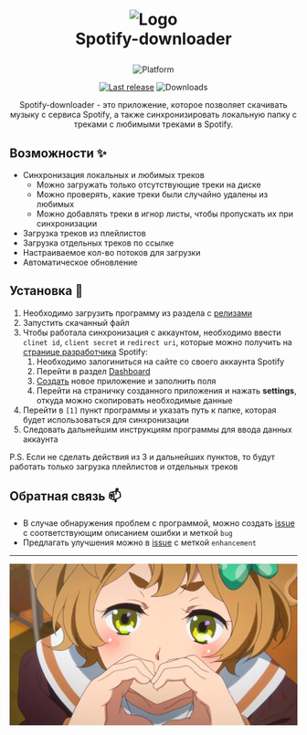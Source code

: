<h1 align="center">

![Logo](icons/icon.ico)  
Spotify-downloader

</h1>


<div align="center">

![Platform](https://img.shields.io/badge/Windows-0078D6?style=for-the-badge&logo=windows&logoColor=white "Не кликабельно")

[![Last release](https://img.shields.io/github/v/release/LuTiFlekSSer/Spotify-downloader)](https://github.com/LuTiFlekSSer/Spotify-downloader/releases/latest "Скачать")
![Downloads](https://img.shields.io/github/downloads/LuTiFlekSSer/Spotify-downloader/total "Не кликабельно")

Spotify-downloader - это приложение, которое позволяет скачивать музыку с сервиса Spotify,
а также синхронизировать локальную папку с треками с любимыми треками в Spotify.

</div>

## Возможности :sparkles:

* Синхронизация локальных и любимых треков
    * Можно загружать только отсутствующие треки на диске
    * Можно проверять, какие треки были случайно удалены из любимых
    * Можно добавлять треки в игнор листы, чтобы пропускать их при синхронизации
* Загрузка треков из плейлистов
* Загрузка отдельных треков по ссылке
* Настраиваемое кол-во потоков для загрузки
* Автоматическое обновление

## Установка :wrench:

1. Необходимо загрузить программу из раздела с [релизами](https://github.com/LuTiFlekSSer/Spotify-downloader/releases/latest)
2. Запустить скачанный файл
3. Чтобы работала синхронизация с аккаунтом, необходимо ввести `clinet id`, `client secret` и `redirect uri`, которые можно получить на [странице разработчика](https://developer.spotify.com/) Spotify:
    1. Необходимо залогиниться на сайте со своего аккаунта Spotify
    2. Перейти в раздел [Dashboard](https://developer.spotify.com/dashboard/)
    3. [Создать](https://developer.spotify.com/dashboard/create) новое приложение и заполнить поля
    4. Перейти на страничку созданного приложения и нажать **settings**, откуда можно скопировать необходимые данные
4. Перейти в `[1]` пункт программы и указать путь к папке, которая будет использоваться для синхронизации
5. Следовать дальнейшим инструкциям программы для ввода данных аккаунта

P.S. Если не сделать действия из 3 и дальнейших пунктов, то будут работать только загрузка плейлистов и отдельных треков

## Обратная связь :mailbox:

* В случае обнаружения проблем с программой, можно создать [issue](https://github.com/LuTiFlekSSer/Spotify-downloader/issues/) с соответствующим описанием ошибки и меткой `bug`
* Предлагать улучшения можно в [issue](https://github.com/LuTiFlekSSer/Spotify-downloader/issues/) с меткой `enhancement`

___

<div align="center">

![Thanks](res/md_thanks.jpg)

</div>